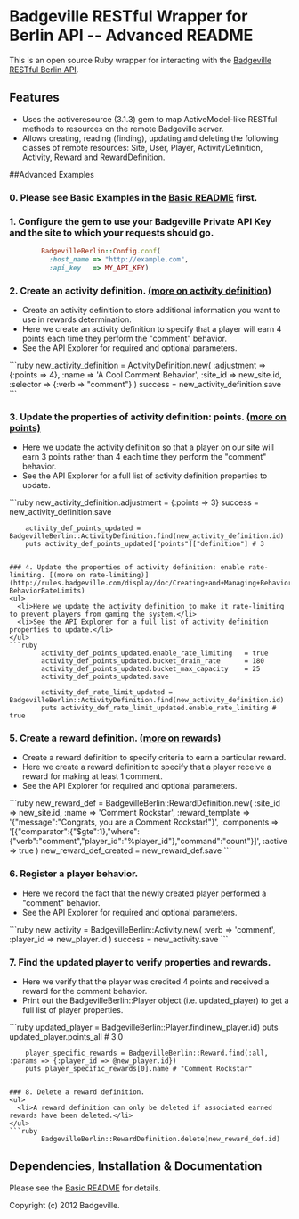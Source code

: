 # Badgeville RESTful Wrapper for Berlin API -- Advanced README

This is an open source Ruby wrapper for interacting with the [Badgeville RESTful Berlin API](http://rules.badgeville.com/display/doc/2.0+Core+API+Documentation).


## Features
* Uses the activeresource (3.1.3) gem to map ActiveModel-like RESTful methods to resources on the remote Badgeville server.
* Allows creating, reading (finding), updating and deleting the following classes of remote resources: Site, User, Player, ActivityDefinition, Activity, Reward and RewardDefinition.

##Advanced Examples


### 0. Please see Basic Examples in the [Basic README](https://github.com/badgeville/badgeville-ruby/blob/alpha/README.markdown) first.


### 1. Configure the gem to use your Badgeville Private API Key and the site to which your requests should go.
```ruby
        BadgevilleBerlin::Config.conf(
          :host_name => "http://example.com",
          :api_key   => MY_API_KEY)
```

### 2. Create an activity definition. [(more on activity definition)](http://rules.badgeville.com/display/doc/Creating+and+Managing+Behaviors#CreatingandManagingBehaviors-CreatingAdvancedBehaviors)
<ul>
  <li>Create an activity definition to store additional information you want to use in rewards determination.</li>
  <li>Here we create an activity definition to specify that a player will earn 4 points each time they perform the "comment" behavior.</li>
  <li>See the API Explorer for required and optional parameters.</li>
</ul>
```ruby
        new_activity_definition = ActivityDefinition.new(
          :adjustment => {:points => 4},
          :name => 'A Cool Comment Behavior',
          :site_id => new_site.id,
          :selector => {:verb => "comment"} )
        success = new_activity_definition.save
```

### 3. Update the properties of activity definition: points. [(more on points)](http://rules.badgeville.com/display/doc/Creating+and+Managing+Behaviors#CreatingandManagingBehaviors-CreatingSimpleBehaviors)
<ul>
  <li>Here we update the activity definition so that a player on our site will earn 3 points rather than 4 each time they perform the "comment" behavior.
  </li>
  <li>See the API Explorer for a full list of activity definition properties to update.</li>
</ul>
```ruby
        new_activity_definition.adjustment = {:points => 3}
        success = new_activity_definition.save

        activity_def_points_updated = BadgevilleBerlin::ActivityDefinition.find(new_activity_definition.id)
        puts activity_def_points_updated["points"]["definition"] # 3
```

### 4. Update the properties of activity definition: enable rate-limiting. [(more on rate-limiting)](http://rules.badgeville.com/display/doc/Creating+and+Managing+Behaviors#CreatingandManagingBehaviors-BehaviorRateLimits)
<ul>
  <li>Here we update the activity definition to make it rate-limiting to prevent players from gaming the system.</li>
  <li>See the API Explorer for a full list of activity definition properties to update.</li>
</ul>
```ruby
        activity_def_points_updated.enable_rate_limiting   = true
        activity_def_points_updated.bucket_drain_rate      = 180
        activity_def_points_updated.bucket_max_capacity    = 25
        activity_def_points_updated.save

        activity_def_rate_limit_updated = BadgevilleBerlin::ActivityDefinition.find(new_activity_definition.id)
        puts activity_def_rate_limit_updated.enable_rate_limiting # true
```

### 5. Create a reward definition. [(more on rewards)](http://rules.badgeville.com/display/doc/Creating+and+Managing+DGE+Rewards)
<ul>
  <li>Create a reward definition to specify criteria to earn a particular reward.</li>
  <li>Here we create a reward definition to specify that a player receive a reward for making at least 1 comment.</li>
  <li>See the API Explorer for required and optional parameters.</li>
</ul>
```ruby
        new_reward_def = BadgevilleBerlin::RewardDefinition.new(
          :site_id          => new_site.id,
          :name             => 'Comment Rockstar',
          :reward_template  => '{"message":"Congrats, you are a Comment Rockstar!"}',
          :components       => '[{"comparator":{"$gte":1},"where":{"verb":"comment","player_id":"%player_id"},"command":"count"}]',
          :active           => true )
        new_reward_def_created = new_reward_def.save
```

### 6. Register a player behavior.
<ul>
  <li>Here we record the fact that the newly created player performed a "comment" behavior.</li>
  <li>See the API Explorer for required and optional parameters.</li>
</ul>
```ruby
        new_activity = BadgevilleBerlin::Activity.new(
          :verb      => 'comment',
          :player_id => new_player.id )
        success = new_activity.save
```

### 7. Find the updated player to verify properties and rewards.
<ul>
  <li>Here we verify that the player was credited 4 points and received a reward for the comment behavior.</li>
  <li>Print out the BadgevilleBerlin::Player object (i.e. updated_player) to get a full list of player properties.</li>
</ul>
```ruby
        updated_player = BadgevilleBerlin::Player.find(new_player.id)
        puts updated_player.points_all # 3.0

        player_specific_rewards = BadgevilleBerlin::Reward.find(:all, :params => {:player_id => @new_player.id})
        puts player_specific_rewards[0].name # "Comment Rockstar"

```

### 8. Delete a reward definition. 
<ul>
  <li>A reward definition can only be deleted if associated earned rewards have been deleted.</li>
</ul>
```ruby
        BadgevilleBerlin::RewardDefinition.delete(new_reward_def.id)
```
## Dependencies, Installation & Documentation
Please see the [Basic README](https://github.com/badgeville/badgeville-ruby/blob/alpha/README.markdown) for details.


Copyright (c) 2012 Badgeville.